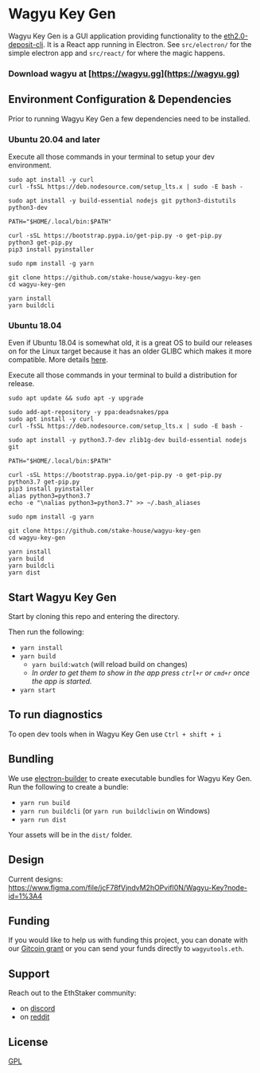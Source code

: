 # Wagyu Key Gen
Wagyu Key Gen is a GUI application providing functionality to the [eth2.0-deposit-cli](https://github.com/ethereum/eth2.0-deposit-cli). It is a React app running in Electron.  See `src/electron/` for the simple electron app and `src/react/` for where the magic happens.

### Download wagyu at [https://wagyu.gg](https://wagyu.gg)

## Environment Configuration & Dependencies
Prior to running Wagyu Key Gen a few dependencies need to be installed. 

### Ubuntu 20.04 and later
Execute all those commands in your terminal to setup your dev environment.

```
sudo apt install -y curl
curl -fsSL https://deb.nodesource.com/setup_lts.x | sudo -E bash -

sudo apt install -y build-essential nodejs git python3-distutils python3-dev

PATH="$HOME/.local/bin:$PATH"

curl -sSL https://bootstrap.pypa.io/get-pip.py -o get-pip.py
python3 get-pip.py
pip3 install pyinstaller

sudo npm install -g yarn

git clone https://github.com/stake-house/wagyu-key-gen
cd wagyu-key-gen

yarn install
yarn buildcli
```

### Ubuntu 18.04
Even if Ubuntu 18.04 is somewhat old, it is a great OS to build our releases on for the Linux target because it has an older GLIBC which makes it more compatible. More details [here](https://pyinstaller.readthedocs.io/en/stable/usage.html#making-gnu-linux-apps-forward-compatible).

Execute all those commands in your terminal to build a distribution for release.
```console
sudo apt update && sudo apt -y upgrade

sudo add-apt-repository -y ppa:deadsnakes/ppa
sudo apt install -y curl
curl -fsSL https://deb.nodesource.com/setup_lts.x | sudo -E bash -

sudo apt install -y python3.7-dev zlib1g-dev build-essential nodejs git

PATH="$HOME/.local/bin:$PATH"

curl -sSL https://bootstrap.pypa.io/get-pip.py -o get-pip.py
python3.7 get-pip.py
pip3 install pyinstaller
alias python3=python3.7
echo -e "\nalias python3=python3.7" >> ~/.bash_aliases

sudo npm install -g yarn

git clone https://github.com/stake-house/wagyu-key-gen
cd wagyu-key-gen

yarn install
yarn build
yarn buildcli
yarn dist
```

## Start Wagyu Key Gen
Start by cloning this repo and entering the directory.

Then run the following:

 - `yarn install`
 - `yarn build`
   - `yarn build:watch` (will reload build on changes)
   - _In order to get them to show in the app press `ctrl+r` or `cmd+r` once the app is started._
 - `yarn start`

## To run diagnostics
To open dev tools when in Wagyu Key Gen use `Ctrl + shift + i`

## Bundling
We use [electron-builder](https://www.electron.build/) to create executable bundles for Wagyu Key Gen.  Run the following to create a bundle:
 - `yarn run build`
 - `yarn run buildcli` (or `yarn run buildcliwin` on Windows)
 - `yarn run dist`

Your assets will be in the `dist/` folder.

## Design
Current designs: https://www.figma.com/file/jcF78fVjndvM2hOPvifl0N/Wagyu-Key?node-id=1%3A4

## Funding

If you would like to help us with funding this project, you can donate with our [Gitcoin grant](https://gitcoin.co/grants/2112/stakehouse-wagyu-tooling-suite-easy-to-use-tools-) or you can send your funds directly to `wagyutools.eth`.

## Support
Reach out to the EthStaker community:
 - on [discord](https://invite.gg/ethstaker)
 - on [reddit](https://www.reddit.com/r/ethstaker/)

## License
[GPL](LICENSE)
